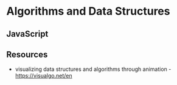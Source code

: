 # Algorithms and Data Structures
## JavaScript

## Resources
- visualizing data structures and algorithms through animation - https://visualgo.net/en